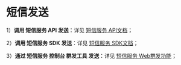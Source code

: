 # 短信发送



1）**调用 短信服务 API 发送**：详见 [短信服务 API文档](https://docs.ucloud.cn/management_monitor/usms/api_docs)；

2）**调用 短信服务 SDK 发送**：详见 [短信服务 SDK文档](https://docs.ucloud.cn/management_monitor/usms/sdk_docs/7001)；

3）**通过 短信服务 控制台 群发工具 发送**：详见 [短信服务 Web群发功能](https://docs.ucloud.cn/management_monitor/usms/guide/5003/309)；



